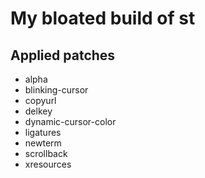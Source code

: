 # My bloated build of st

## Applied patches

 - alpha
 - blinking-cursor
 - copyurl
 - delkey
 - dynamic-cursor-color
 - ligatures
 - newterm
 - scrollback
 - xresources
